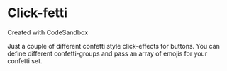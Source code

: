 # Click-fetti
Created with CodeSandbox

Just a couple of different confetti style click-effects for buttons.
You can define different confetti-groups and pass an array of emojis for your confetti set.
